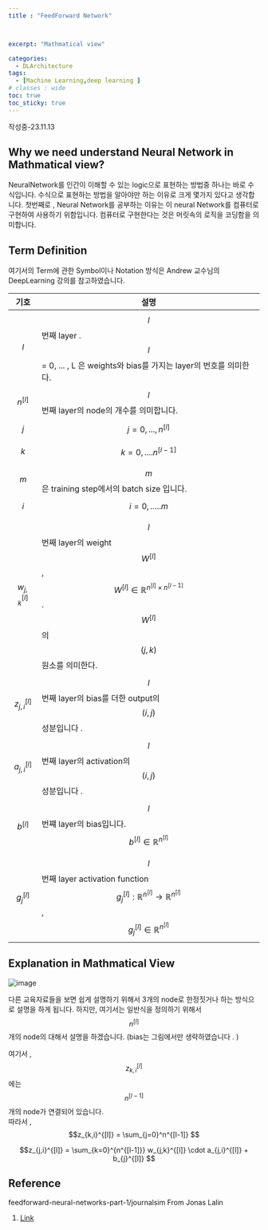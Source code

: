 ```yaml
---
title : "FeedForward Network"



excerpt: "Mathmatical view"

categories:
  - DLArchitecture
tags:
  - [Machine Learning,deep learning ]
# classes : wide
toc: true
toc_sticky: true
---
```



작성중-23.11.13


## Why we need understand Neural Network in Mathmatical view?
NeuralNetwork를 인간이 이해할 수 있는 logic으로 표현하는 방법중 하나는 바로 수식입니다. 수식으로 표현하는 방법을 알아야만 하는 이유로 크게 몇가지 있다고 생각합니다.
첫번째로 , Neural Network를 공부하는 이유는 이 neural Network를 컴퓨터로 구현하여 사용하기 위함입니다. 컴퓨터로 구현한다는 것은  머릿속의 로직을 코딩함을 의미합니다. 
## Term Definition
여기서의 Term에 관한 Symbol이나 Notation 방식은 Andrew 교수님의 DeepLearning 강의를 참고하였습니다.  

|기호|설명|
|-------------------------------|-----------------------------------------------------------------------------------|
|$$l$$| $$l $$번째  layer  . $$ l $$ =   0, ... , L  은 weights와 bias를 가지는  layer의 번호를 의미한다.|
|$$n^{[l]}$$| $$ l $$ 번째 layer의 node의 개수를 의미합니다.|
|$$j$$|$$j  = 0,..., n^{[l]}$$|
|$$k$$|$$k = 0, .... n^{[l-1]} $$|
|$$m$$|$$m$$ 은 training step에서의 batch size 입니다.|
|$$i$$|$$i = 0,..... m$$|
|$$w_{j,k}^{[l]}$$| $$l $$ 번째 layer의 weight $$ W^{[l]} $$ , $$ W^{[l]} \in \mathbb{R}^{n^{[l]} \times n^{[l-1]} } $$ . $$ W^{[l]} $$ 의 $$(j,k) $$ 원소를 의미한다.|
|$$z_{j,i}^{[l]}$$| $$l$$ 번째 layer의 bias를 더한 output의 $$(i,j)$$ 성분입니다 . |
|$$a_{j,i}^{[l]}$$|$$l$$ 번째 layer의 activation의 $$(i,j) $$성분입니다 .|
|$$b^{[l]}$$|$$l$$ 번쨰 layer의 bias입니다.$$ b^{[l]} \in \mathbb{R}^{n^{[l]}  } $$ |
|$$g_{j}^{[l]}$$| $$l$$ 번째 layer activation function $$g_{j}^{[l]} : \mathbb{R}^{n^{[l]}} \rightarrow \mathbb{R}^{n^{[l]}} $$  , $$g_{j}^{[l]} \in \mathbb{R}^{n^{[l]}  } $$|  

## Explanation in Mathmatical View
![image](https://kau365-my.sharepoint.com/personal/oongjoon_kau_kr/Documents/%EB%B8%94%EB%A1%9C%EA%B7%B8%EC%9D%B4%EB%AF%B8%EC%A7%80/feed1.png)

다른 교육자료들을 보면 쉽게 설명하기 위해서 3개의 node로 한정짓거나 하는 방식으로 설명을 하게 됩니다. 하지만, 여기서는 일반식을 정의하기 위해서 $$ n^{[l]}$$개의 node의 대해서 설명을 하겠습니다. (bias는 그림에서만 생략하였습니다 . )

여기서 , $$z_{k,i}^{[l]}$$ 에는 $$ n^{[l-1]} $$개의 node가 연결되어 있습니다.  
따라서 , $$z_{k,i}^{[l]} = \sum_{j=0}^n^{[l-1]}  $$ 

$$z_{j,i}^{[l]} = \sum_{k=0}^{n^{[l-1]}}  w_{j,k}^{[l]} \cdot a_{j,i}^{[l]} + b_{j}^{[l]} $$ 


## Reference

feedforward-neural-networks-part-1/journalsim From Jonas Lalin  
1. [Link](https://jonaslalin.com/2021/12/10/feedforward-neural-networks-part-1/)  
